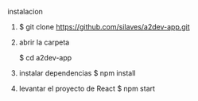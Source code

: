 instalacion

1.  $ git clone https://github.com/silaves/a2dev-app.git

2.  abrir la carpeta

    $ cd a2dev-app

3.  instalar dependencias
    $ npm install

4.  levantar el proyecto de React
    $   npm start